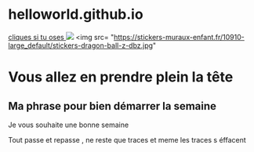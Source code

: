 # helloworld.github.io
<!DOCTYPE html>

<a href= "http://www.wildcodeschool.com"> cliques si tu oses </a>
<img src= "https://res.cloudinary.com/wildcodeschool/image/upload/c_fill,h_50/v1/static/irjoy97aq0eol8bf6959">
<img src= "https://stickers-muraux-enfant.fr/10910-large_default/stickers-dragon-ball-z-dbz.jpg"
<head>
<link rel="stylesheet" href="style.css"/>
<title> Hello world </title>
<meta charset="UTF-8">
</head>

<body>
<h1> Vous allez en prendre plein la tête  </h1>
 <h2> Ma phrase pour bien démarrer la semaine  </h2>
<p> Je vous souhaite une bonne semaine</p>


<p> Tout passe et repasse , ne reste que traces et meme les traces s éffacent </p> 
</body> 
</html>
